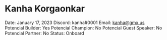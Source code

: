 # Kanha Korgaonkar

Date: January 17, 2023
Discord: kanha#0001
Email: kanha@gmx.us
Potencial Builder: Yes
Potencial Champion: No
Potencial Guest Speaker: No
Potencial Partner: No
Status: Onboard